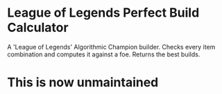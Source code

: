 # League of Legends Perfect Build Calculator
A 'League of Legends' Algorithmic Champion builder. Checks every item combination and computes it against a foe. Returns the best builds. 

# This is now unmaintained
